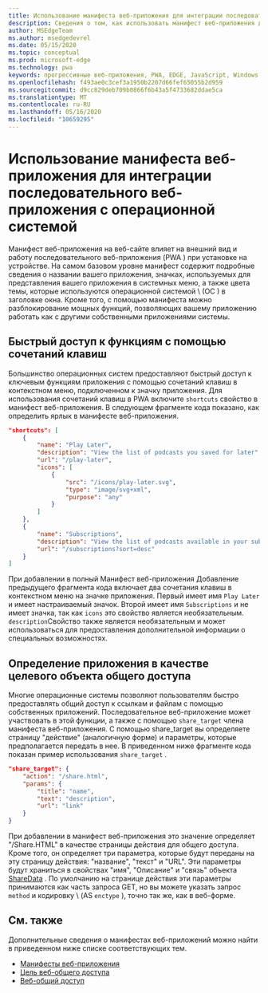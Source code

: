 ```yaml
---
title: Использование манифеста веб-приложения для интеграции последовательного веб-приложения с операционной системой
description: Сведения о том, как использовать манифест веб-приложения для интеграции последовательного веб-приложения с операционной системой.
author: MSEdgeTeam
ms.author: msedgedevrel
ms.date: 05/15/2020
ms.topic: conceptual
ms.prod: microsoft-edge
ms.technology: pwa
keywords: прогрессивные веб-приложения, PWA, EDGE, JavaScript, Windows, UWP, Microsoft Store
ms.openlocfilehash: f493ae0c3cef3a1950b2207d66fef65055b2d959
ms.sourcegitcommit: d9cc829deb709b0866f6b43a5f4733682ddae5ca
ms.translationtype: MT
ms.contentlocale: ru-RU
ms.lasthandoff: 05/16/2020
ms.locfileid: "10659295"
---
```

# Использование манифеста веб-приложения для интеграции последовательного веб-приложения с операционной системой

Манифест веб-приложения на веб-сайте влияет на внешний вид и работу последовательного веб-приложения (PWA \) при установке на устройстве.  На самом базовом уровне манифест содержит подробные сведения о названии вашего приложения, значках, используемых для представления вашего приложения в системных меню, а также цвета темы, которые используются операционной системой \ (ОС \) в заголовке окна.  Кроме того, с помощью манифеста можно разблокирование мощных функций, позволяющих вашему приложению работать как с другими собственными приложениями системы.  

## Быстрый доступ к функциям с помощью сочетаний клавиш  

Большинство операционных систем предоставляют быстрый доступ к ключевым функциям приложения с помощью сочетаний клавиш в контекстном меню, подключенном к значку приложения.  Для использования сочетаний клавиш в PWA включите `shortcuts` свойство в манифест веб-приложения.  В следующем фрагменте кода показано, как определить ярлык в манифесте веб-приложения.  

```json
"shortcuts": [
    {
        "name": "Play Later",
        "description": "View the list of podcasts you saved for later",
        "url": "/play-later",
        "icons": [
            {
                "src": "/icons/play-later.svg",
                "type": "image/svg+xml",
                "purpose": "any"
            }
        ]
    },
    {
        "name": "Subscriptions",
        "description": "View the list of podcasts available in your subscription",
        "url": "/subscriptions?sort=desc"
    }
]
```  

При добавлении в полный Манифест веб-приложения Добавление предыдущего фрагмента кода включает два сочетания клавиш в контекстном меню на значке приложения.  Первый имеет имя `Play Later` и имеет настраиваемый значок.  Второй имеет имя `Subscriptions` и не имеет значка, так как `icons` это свойство является необязательным.  `description`Свойство также является необязательным и может использоваться для предоставления дополнительной информации о специальных возможностях.  

## Определение приложения в качестве целевого объекта общего доступа

Многие операционные системы позволяют пользователям быстро предоставлять общий доступ к ссылкам и файлам с помощью собственных приложений. Последовательное веб-приложение может участвовать в этой функции, а также с помощью `share_target` члена манифеста веб-приложения. С помощью share_target вы определяете страницу "действие" (аналогичную форме) и параметры, которые предполагается передать в нее. В приведенном ниже фрагменте кода показан пример использования `share_target` .

```json
"share_target": {
    "action": "/share.html",
    "params": {
        "title": "name",
        "text": "description",
        "url": "link"
    }
}
```

При добавлении в манифест веб-приложения это значение определяет "/Share.HTML" в качестве страницы действия для общего доступа. Кроме того, он определяет три параметра, которые будут переданы на эту страницу действия: "название", "текст" и "URL". Эти параметры будут храниться в свойствах "имя", "Описание" и "связь" объекта [ShareData](https://wicg.github.io/web-share#dom-sharedata) . По умолчанию на странице действия эти параметры принимаются как часть запроса GET, но вы можете указать запрос `method` и кодировку \ (AS `enctype` \), точно так же, как в веб-форме.

## См. также  

Дополнительные сведения о манифестах веб-приложений можно найти в приведенном ниже списке соответствующих тем.  

* [Манифесты веб-приложения][MDNWebAppManifests]  
* [Цель веб-общего доступа][WICGShareTarget]
* [Веб-общий доступ][WICGShare]

<!-- links -->  

[MDNWebAppManifests]: https://developer.mozilla.org/docs/Web/Manifest "Манифесты веб-приложения | MDN"  
[WICGShareTarget]: https://wicg.github.io/web-share-target/ "Конечный API для веб-общего доступа | WICG"
[WICGShare]: https://w3c.github.io/web-share/ "API для веб-общего доступа | WICG"
